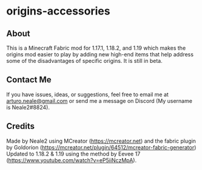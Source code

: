 # origins-accessories
## About
This is a Minecraft Fabric mod for 1.17.1, 1.18.2, and 1.19 which makes the origins mod easier to play by adding new high-end items that help address some of the disadvantages of specific origins. It is still in beta.
## Contact Me
If you have issues, ideas, or suggestions, feel free to email me at arturo.neale@gmail.com or send me a message on Discord (My username is Neale2#8824).
## Credits
Made by Neale2 using MCreator (https://mcreator.net) and the fabric plugin by Goldorion (https://mcreator.net/plugin/64512/mcreator-fabric-generator)
Updated to 1.18.2 & 1.19 using the method by Eevee 17 (https://www.youtube.com/watch?v=eP5iiNczMpA).
